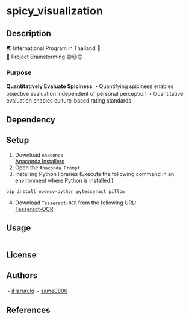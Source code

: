 # spicy_visualization
## Description
:earth_asia: International Program in Thailand :japan: <br>
:wave: Project Brainstorming :smile::wink::upside_down_face:

### Purpose
**Quantitatively Evaluate Spiciness**
・Quantifying spiciness enables objective evaluation independent of personal perception
・Quantitative evaluation enables culture-based rating standards
## Dependency
## Setup
1. Download `Anaconda`<br>
[Anaconda Installers](https://www.anaconda.com/download/success)
2. Open the `Anaconda Prompt`
3. Installing Python libraries
(Execute the following command in an environment where Python is installed.)
```
pip install opencv-python pytesseract pillow
```
4. Download `Tesseract-OCR` from the following URL:<br>
[Tesseract-OCR](https://github.com/UB-Mannheim/tesseract/wiki)
## Usage
```

```
## License
## Authors
・[iHaruruki](https://github.com/iHaruruki)
・[same0806](https://github.com/same0806)
## References

